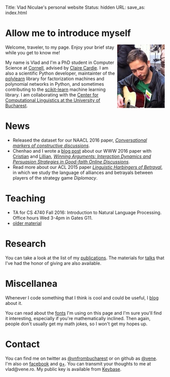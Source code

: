 Title: Vlad Niculae's  personal website
Status: hidden
URL:
save_as: index.html

# Allow me to introduce myself
<img style="float: right" src="vlad-niculae.jpg" alt="Vlad Niculae" />

Welcome, traveler, to my page. Enjoy your brief stay while you get to
know me!

My name is Vlad and I'm a PhD student in Computer Science
at [Cornell](http://www.cs.cornell.edu/), advised by [Claire
Cardie](http://www.cs.cornell.edu/home/cardie/).
I am also a scientific Python developer, maintainter of the
[polylearn](http://contrib.scikit-learn.org/polylearn) library
for factorization machines and polynomial networks in Python,
and sometimes contributing to the
[scikit-learn](http://scikit-learn.org) machine learning library.
I am collaborating with the [Center for Computational Linguistics at
the University of Bucharest](http://nlp.unibuc.ro/).

# News

  - Released the dataset for our NAACL 2016 paper, [*Conversational markers of constructive discussions*](/constructive).
  - Chenhao and I wrote a [blog post]({filename}/blog/winning_arguments.ipynb) about our WWW 2016 paper with [Cristian](http://www.cs.cornell.edu/~cristian/) and [Lillian](http://www.cs.cornell.edu/home/llee/), [*Winning Arguments: Interaction Dynamics and Persuasion Strategies in Good-faith Online Discussions*](https://chenhaot.com/pages/changemyview.html).
  - Read more about our ACL 2015 paper [*Linguistic Harbingers of
  Betrayal*](/betrayal), in which we study the language of alliances and betrayals between players of the strategy game *Diplomacy*.
  
# Teaching

  - TA for CS 4740 Fall 2016: Introduction to Natural Language Processing.  Office hours Wed 3-4pm in Gates G11.
  - [older material](teaching.html)

# Research

You can take a look at the list of my [publications](papers.html).   The
materials for [talks](talks.html) that I've had the honor of giving are also
available.

# Miscellanea

Whenever I code something that I think is cool and could be useful,
I [blog](blog/index.html) about it.

You can read about the [fonts](fonts.html) I'm using on this page and I'm sure
you'll find it interesting, especially if you're mathematically inclined. Then
again, people don't usually get my math jokes, so I won't get my hopes up.

# Contact
You can find me on twitter as
[@vnfrombucharest](https://www.twitter.com/vnfrombucharest) or on github as
[@vene](https://www.github.com/vene). I'm also on
[facebook](https://www.facebook.com/vlad.niculae) and
[g+](http://gplus.to/vladn).
You can transmit your thoughts to me at vlad<span
style="display:none">hunter2</span>@vene.ro.
My public key is available from [Keybase](https://keybase.io/vladn).
